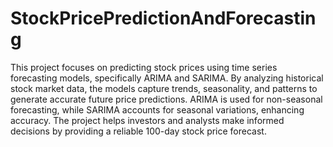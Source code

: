 # StockPricePredictionAndForecasting

This project focuses on predicting stock prices using time series forecasting models, specifically ARIMA and SARIMA. By analyzing historical stock market data, the models capture trends, seasonality, and patterns to generate accurate future price predictions. ARIMA is used for non-seasonal forecasting, while SARIMA accounts for seasonal variations, enhancing accuracy. The project helps investors and analysts make informed decisions by providing a reliable 100-day stock price forecast.
